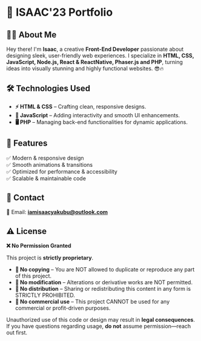 # 🚀 ISAAC'23 Portfolio  

## 👨‍💻 About Me  
Hey there! I'm **Isaac**, a creative **Front-End Developer** passionate about designing sleek, user-friendly web experiences. I specialize in **HTML, CSS, JavaScript, Node.js, React & ReactNative, Phaser.js and PHP**, turning ideas into visually stunning and highly functional websites. 😎🔥 

## 🛠️ Technologies Used  
- **⚡ HTML & CSS** – Crafting clean, responsive designs.  
- **🎨 JavaScript** – Adding interactivity and smooth UI enhancements.  
- **🖥️ PHP** – Managing back-end functionalities for dynamic applications.  

## 🌟 Features  
✅ Modern & responsive design  
✅ Smooth animations & transitions  
✅ Optimized for performance & accessibility  
✅ Scalable & maintainable code  

## 📧 Contact  
📩 Email: **[iamisaacyakubu@outlook.com](mailto:iamisaacyakubu@outlook.com)**  

## ⚠️ License  
**❌ No Permission Granted**  

This project is **strictly proprietary**.  
- **🚫 No copying** – You are NOT allowed to duplicate or reproduce any part of this project.  
- **🚫 No modification** – Alterations or derivative works are NOT permitted.  
- **🚫 No distribution** – Sharing or redistributing this content in any form is STRICTLY PROHIBITED.  
- **🚫 No commercial use** – This project CANNOT be used for any commercial or profit-driven purposes.  

Unauthorized use of this code or design may result in **legal consequences**. If you have questions regarding usage, **do not** assume permission—reach out first.  


